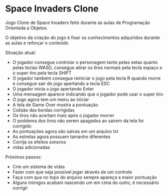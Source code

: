 # Space Invaders Clone
Jogo Clone de Space Invaders feito durante as aulas de Programação Orientada a Objetos.

O objetivo da criação do jogo é fixar os conhecimentos adquiridos durante as aulas e reforçar o conteúdo


Situação atual:
- O jogador consegue controlar o personagem tanto pelas setas quanto pelas teclas WASD, consegue atirar os tiros normais pela tecla espaço e o super tiro pela tecla SHIFT
- O jogador também consegue reiniciar o jogo pela tecla R quando morre e consegue sair do jogo apertando a tecla ESC
- O jogador inicia o jogo apertando Enter
- Uma mensagem aparece indicando que o jogador pode usar o super tiro
- O jogo agora tem um menu ao iniciar
- A tela de Game Over mostra a pontuação
- Colisão das bordas corrigidas
- Os tiros não acertam mais após o jogador morrer
- O problema dos tiros não serem apagados ao sairem da tela foi corrigido
- As pontuações agora são salvas em um arquivo txt
- As estrelas agora possuem tamanho diferentes
- Corrija os efeitos sonoros
- vidas adicionadas

Próximos passos:
- Crie um sistema de vidas
- Fazer com que seja possível jogar através de um controle
- Faça com que no topo do arquivo sempre apareça a maior pontuação
- Alguns inimigos acabam nascendo um em cima do outro, é necessário corrigir




